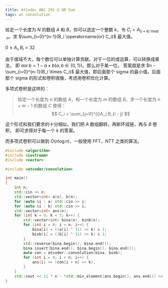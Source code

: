 ```yaml
---
title: AtCoder ABC 291 G OR Sum
tags: at convolution
---
```


给定一个长度为 $N$ 的数组 $A$ 和 $B$，你可以选定一个整数 $k$，令 
$C_i = A_{(i + k) \bmod n}$。求 
$\sum_{i=0}^{n-1}(B_i \operatorname{or} C_i)$ 最大值。

$0 \le A_i, B_i < 32$

由于值域不大，每个数位可以单独计算贡献。对于一位的或运算，可以转换成乘法，
即 $a \operatorname{or} b = 1 - a\times b (a, b \in \{0, 1\})$。那么对于某一位，
答案就是求 $n - \sum_{i=0}^{n-1}(B_i \times C_i)$ 最大值，即后面那个 sigma 
的最小值。后面那个 sigma 的形式和卷积很像，考虑用卷积优化计算。

多项式卷积是这样的：

> 给定一个长度为 $n$ 的数组 $A$，和一个长度为 $m$ 的数组 $B$。求一个长度为 $n +
> m - 1$ 的数组 $C$ 使得：
> $$
> C_i = \sum_{j=0}^{i}A_j B_{i - j}
> $$

这个形式和我们要求的十分相似，我们把 $A$ 数组翻转，再断环成链，再与 $B$ 卷积，
即可求得对于每一个 $k$ 的答案。

而多项式卷积可以做到 $O(n\log n)$，一般使用 FFT，NTT 之类的算法。

```cpp
#include <algorithm>
#include <iostream>
#include <vector>

#include <atcoder/convolution>

int main()
{
	int n;
	std::cin >> n;
	std::vector<int> a(n), b(n);
	for (auto &i : a) std::cin >> i;
	for (auto &i : b) std::cin >> i;
	std::vector<int> ans(n);
	for (int k = 0; k < 5; k++) {
		std::vector<int> bina(n), binb(n);
		for (int i = 0; i < n; i++) {
			bina[i] = ((a[i] ^ 31) >> k) & 1;
			binb[i] = ((b[i] ^ 31) >> k) & 1;
		}
		std::reverse(bina.begin(), bina.end());
		bina.insert(bina.end(), bina.begin(), bina.end());
		auto con = atcoder::convolution(bina, binb);
		for (int i = 0; i < n; i++) {
			ans[i] += (con[i + n] << k);
		}
	}
	std::cout << 31 * n - *std::min_element(ans.begin(), ans.end()) << std::endl;
}
```
